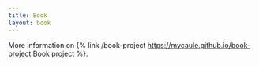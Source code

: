 ```yaml
---
title: Book
layout: book
---
```


More information on {% link /book-project https://mycaule.github.io/book-project Book project %}.
